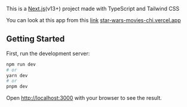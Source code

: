 This is a [Next.js](https://nextjs.org/)(v13+) project made with TypeScript and Tailwind CSS

You can look at this app from this [link](star-wars-movies-chi.vercel.app) [star-wars-movies-chi.vercel.app](star-wars-movies-chi.vercel.app)

## Getting Started

First, run the development server:

```bash
npm run dev
# or
yarn dev
# or
pnpm dev
```

Open [http://localhost:3000](http://localhost:3000) with your browser to see the result.
